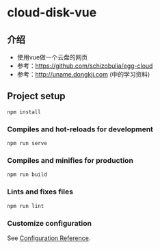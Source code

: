 # cloud-disk-vue

## 介绍
- 使用vue做一个云盘的网页
- 参考：https://github.com/schizobulia/egg-cloud
- 参考：http://uname.dongkji.com  (中的学习资料)

## Project setup
```
npm install
```

### Compiles and hot-reloads for development
```
npm run serve
```

### Compiles and minifies for production
```
npm run build
```

### Lints and fixes files
```
npm run lint
```

### Customize configuration
See [Configuration Reference](https://cli.vuejs.org/config/).
